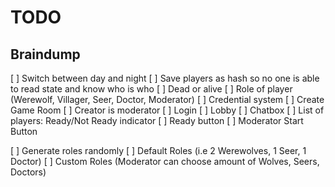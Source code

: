 # TODO
## Braindump
[ ] Switch between day and night
[ ] Save players as hash so no one is able to read state and know who is who
  [ ] Dead or alive
  [ ] Role of player (Werewolf, Villager, Seer, Doctor, Moderator)
[ ] Credential system
  [ ] Create Game Room
    [ ] Creator is moderator
  [ ] Login
  [ ] Lobby
    [ ] Chatbox
    [ ] List of players: Ready/Not Ready indicator
    [ ] Ready button
  [ ] Moderator Start Button

[ ] Generate roles randomly
  [ ] Default Roles (i.e 2 Werewolves, 1 Seer, 1 Doctor)
  [ ] Custom Roles (Moderator can choose amount of Wolves, Seers, Doctors)
